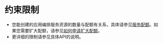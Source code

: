# 约束限制<a name="aos_02_0054"></a>

-   您能创建的应用编排服务资源的数量与配额有关系，具体请参见[服务配额](https://console.huaweicloud.com/console/?refrence=quota&locale=zh-cn#/quota)。如果您需要扩大配额，请参见[如何申请扩大配额](https://support.huaweicloud.com/usermanual-iaas/zh-cn_topic_0040259342.html)。
-   更详细的限制请参见具体API的说明。

